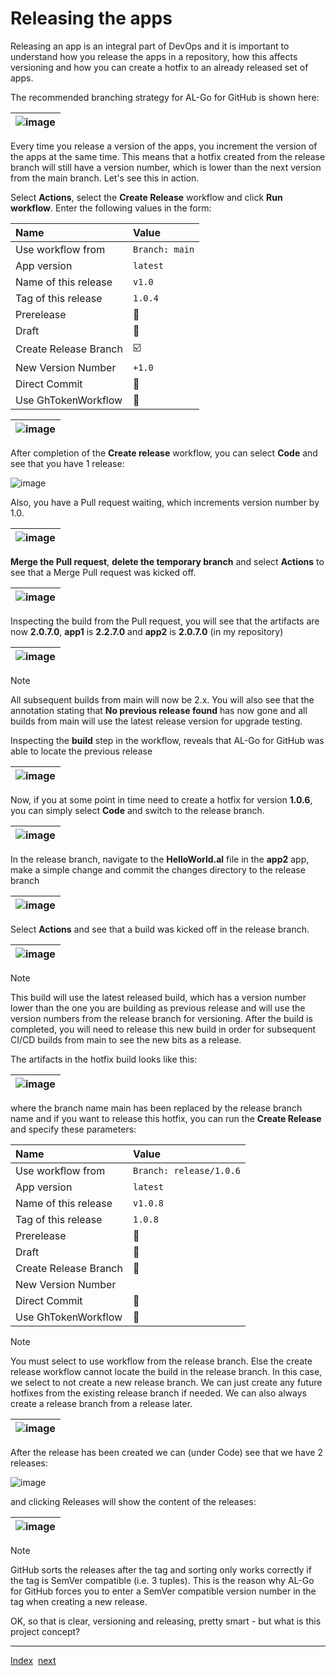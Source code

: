 # Releasing the apps
Releasing an app is an integral part of DevOps and it is important to understand how you release the apps in a repository, how this affects versioning and how you can create a hotfix to an already released set of apps.

The recommended branching strategy for AL-Go for GitHub is shown here:

| ![image](https://user-images.githubusercontent.com/10775043/231577806-6ba0657e-ba8e-46c2-99e2-710e30ebec88.png) |
|-|

Every time you release a version of the apps, you increment the version of the apps at the same time.
This means that a hotfix created from the release branch will still have a version number, which is lower than the next version from the main branch.
Let's see this in action.

Select **Actions**, select the **Create Release** workflow and click **Run workflow**. Enter the following values in the form:

| Name | Value |
| :-- | :-- |
| Use workflow from | `Branch: main` |
| App version | `latest` |
| Name of this release | `v1.0` |
| Tag of this release | `1.0.4` |
| Prerelease | :black_square_button: |
| Draft | :black_square_button: |
| Create Release Branch | :ballot_box_with_check: |
| New Version Number | `+1.0` |
| Direct Commit | :black_square_button: |
| Use GhTokenWorkflow | :black_square_button: |

| ![image](https://github.com/microsoft/AL-Go/assets/10775043/8ae1628e-0368-4af3-8c01-16e3e8a62917) |
|-|

After completion of the **Create release** workflow, you can select **Code** and see that you have 1 release:

![image](https://github.com/microsoft/AL-Go/assets/10775043/c23b0d4f-9476-462d-ace6-788337164f88)

Also, you have a Pull request waiting, which increments version number by 1.0.

| ![image](https://github.com/microsoft/AL-Go/assets/10775043/83c9ea64-f3df-4bd1-8fd1-5a2b2c85e9e2) |
|-|

**Merge the Pull request**, **delete the temporary branch** and select **Actions** to see that a Merge Pull request was kicked off.

| ![image](https://github.com/microsoft/AL-Go/assets/10775043/79704699-7cd4-4589-a7ff-d7a98cd29cca) |
|-|

Inspecting the build from the Pull request, you will see that the artifacts are now **2.0.7.0**, **app1** is **2.2.7.0** and **app2** is **2.0.7.0** (in my repository)

| ![image](https://github.com/microsoft/AL-Go/assets/10775043/22d28d32-b826-450f-af6c-77982235b57d) |
|-|

> [!NOTE]
> All subsequent builds from main will now be 2.x. You will also see that the annotation stating that **No previous release found** has now gone and all builds from main will use the latest release version for upgrade testing.

Inspecting the **build** step in the workflow, reveals that AL-Go for GitHub was able to locate the previous release

| ![image](https://github.com/microsoft/AL-Go/assets/10775043/0b6cdefb-c379-4392-b11c-b714f19f75fb) |
|-|

Now, if you at some point in time need to create a hotfix for version **1.0.6**, you can simply select **Code** and switch to the release branch.

| ![image](https://github.com/microsoft/AL-Go/assets/10775043/e4a3b1fd-9c66-4558-aa6a-48b410e26cc9) |
|-|

In the release branch, navigate to the **HelloWorld.al** file in the **app2** app, make a simple change and commit the changes directory to the release branch

| ![image](https://github.com/microsoft/AL-Go/assets/10775043/addda836-1cd4-478d-b33a-f62f46084851) |
|-|

Select **Actions** and see that a build was kicked off in the release branch.

| ![image](https://github.com/microsoft/AL-Go/assets/10775043/5ae406bc-31e0-4433-ac5d-f9d3b12f7668) |
|-|

> [!NOTE]
> This build will use the latest released build, which has a version number lower than the one you are building as previous release and will use the version numbers from the release branch for versioning.
After the build is completed, you will need to release this new build in order for subsequent CI/CD builds from main to see the new bits as a release.

The artifacts in the hotfix build looks like this:

| ![image](https://github.com/microsoft/AL-Go/assets/10775043/54dda4c3-4510-4b48-8437-24a0bece09a1) |
|-|

where the branch name main has been replaced by the release branch name and if you want to release this hotfix, you can run the **Create Release** and specify these parameters:

| Name | Value |
| :-- | :-- |
| Use workflow from | `Branch: release/1.0.6` |
| App version | `latest` |
| Name of this release | `v1.0.8` |
| Tag of this release | `1.0.8` |
| Prerelease | :black_square_button: |
| Draft | :black_square_button: |
| Create Release Branch | :black_square_button: |
| New Version Number | |
| Direct Commit | :black_square_button: |
| Use GhTokenWorkflow | :black_square_button: |

> [!NOTE]
> You must select to use workflow from the release branch. Else the create release workflow cannot locate the build in the release branch.
> In this case, we select to not create a new release branch. We can just create any future hotfixes from the existing release branch if needed. We can also always create a release branch from a release later.

| ![image](https://github.com/microsoft/AL-Go/assets/10775043/e65f7a48-8c4d-426f-a6c4-97bb0d14b34d) |
|-|

After the release has been created we can (under Code) see that we have 2 releases:

![image](https://github.com/microsoft/AL-Go/assets/10775043/ff0719ac-5510-4fca-9f54-10e19c3aaa4e)

and clicking Releases will show the content of the releases:

| ![image](https://github.com/microsoft/AL-Go/assets/10775043/6e52727e-bff3-431c-88ac-264965ad911f) |
|-|

> [!NOTE]
> GitHub sorts the releases after the tag and sorting only works correctly if the tag is SemVer compatible (i.e. 3 tuples). This is the reason why AL-Go for GitHub forces you to enter a SemVer compatible version number in the tag when creating a new release.

OK, so that is clear, versioning and releasing, pretty smart - but what is this project concept?

---
[Index](Index.md)&nbsp;&nbsp;[next](Projects.md)

